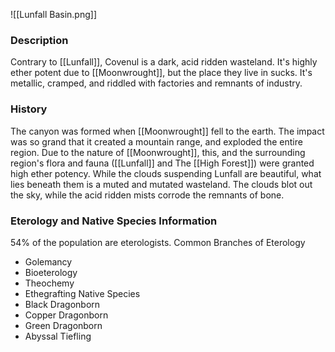 ![[Lunfall Basin.png]]
### Description
Contrary to [[Lunfall]], Covenul is a dark, acid ridden wasteland. It's highly ether potent due to [[Moonwrought]], but the place they live in sucks. It's metallic, cramped, and riddled with factories and remnants of industry.

### History
The canyon was formed when [[Moonwrought]] fell to the earth. The impact was so grand that it created a mountain range, and exploded the entire region. Due to the nature of [[Moonwrought]], this, and the surrounding region's flora and fauna ([[Lunfall]] and The [[High Forest]]) were granted high ether potency. 
While the clouds suspending Lunfall are beautiful, what lies beneath them is a muted and mutated wasteland. The clouds blot out the sky, while the acid ridden mists corrode the remnants of bone. 

### Eterology and Native Species Information
54% of the population are eterologists.
Common Branches of Eterology
- Golemancy
- Bioeterology
- Theochemy
- Ethegrafting
Native Species
- Black Dragonborn
- Copper Dragonborn
- Green Dragonborn
- Abyssal Tiefling
